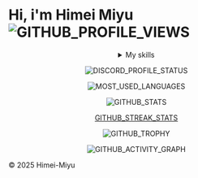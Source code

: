 # Hi, i'm Himei Miyu ![GITHUB_PROFILE_VIEWS]

<details>
<summary align=center>My skills</summary>

### Languages : ![JAVASCRIPT]![HTML5]![TYPESCRIPT]![CSS3]![SHELL]![JSON]
### Databases : ![MONGODB]
### Frameworks : ![NODEJS]![EXPRESS]![TAILWINDCSS]![SOLID]
### Tools : ![VSCODE]![GIT]
### Operation System : ![WINDOW10]![LINUX]![ANDROID]

</details>

<div align="center">

![DISCORD_PROFILE_STATUS]

![MOST_USED_LANGUAGES]

![GITHUB_STATS]

[GITHUB_STREAK_STATS]

![GITHUB_TROPHY]

![GITHUB_ACTIVITY_GRAPH]

</div>

&copy; 2025 Himei-Miyu

[//]: ICON
[JAVASCRIPT]: https://img.shields.io/badge/-JavaScript-000?&logo=JavaScript&logoColor=
[HTML5]: https://img.shields.io/badge/-HTML5-000?&logo=HTML5&logoColor=
[TYPESCRIPT]: https://img.shields.io/badge/-TypeScript-000?&logo=TypeScript&logoColor=
[CSS3]: https://img.shields.io/badge/-CSS3-000?&logo=CSS3&logoColor=0af
[SHELL]: https://img.shields.io/badge/-Shell-000?&logo=shell&logoColor=
[JSON]: https://img.shields.io/badge/-Json-000?&logo=json&logoColor=
[MONGODB]: https://img.shields.io/badge/-MongoDB-000?&logo=mongodb&logoColor=
[NODEJS]: https://img.shields.io/badge/-NodeJS-000?&logo=node.js&logoColor=
[EXPRESS]: https://img.shields.io/badge/-Express-000?&logo=express&logoColor=
[TAILWINDCSS]: https://img.shields.io/badge/-Tailwindcss-000?&logo=tailwindcss&logoColor=
[SOLID]: https://img.shields.io/badge/-solid-000?logo=Solid&logoColor=2C4F7C
[VSCODE]: https://img.shields.io/badge/-VSCode-000?&logo=visualstudiocode&logoColor=0af
[GIT]: https://img.shields.io/badge/-Git-000?&logo=Git&logoColor=
[WINDOW10]: https://img.shields.io/badge/-Window_10-000?&logo=windows&logoColor=0af
[LINUX]: https://img.shields.io/badge/-Linux-000?&logo=linux&logoColor=ef0
[ANDROID]: https://img.shields.io/badge/-Android-000?&logo=android&logoColor=0e0
[//]: BANNER
[DISCORD_PROFILE_STATUS]: https://discord.c99.nl/widget/theme-3/456124229281382401.png
[GITHUB_PROFILE_VIEWS]: https://komarev.com/ghpvc/?username=Himei-Miyu&label=PROFILE+VIEWS
[MOST_USED_LANGUAGES]: https://github-readme-stats.vercel.app/api/top-langs?username=Himei-Miyu&show_icons=true&locale=en&layout=compact&theme=tokyonight
[GITHUB_STATS]: https://github-readme-stats.vercel.app/api?username=Himei-Miyu&show_icons=true&locale=en&theme=tokyonight
[GITHUB_STREAK_STATS]: https://streak-stats.demolab.com/?user=Himei-Miyu&&theme=tokyonight
[GITHUB_ACTIVITY_GRAPH]: https://github-readme-activity-graph.vercel.app/graph?username=Himei-Miyu&theme=tokyo-night&hide_border=true&area=true
[GITHUB_TROPHY]: https://github-profile-trophy.vercel.app/?username=Himei-Miyu&theme=discord
